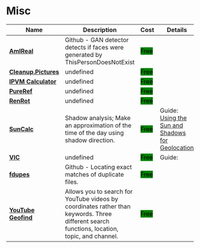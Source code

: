 # Misc

| Name | Description | Cost | Details |
| --- | --- | --- | --- |
| [**AmIReal**](https://seintpl.github.io/AmIReal/) | Github - GAN detector detects if faces were generated by ThisPersonDoesNotExist | <mark style="background-color:green;">Free</mark> |  |
| [**Cleanup.Pictures**](https://cleanup.pictures/) | undefined | <mark style="background-color:green;">Free</mark> |  |
| [**IPVM Calculator**](https://calculator.ipvm.com/) | undefined | <mark style="background-color:green;">Free</mark> |  |
| [**PureRef**](https://www.pureref.com/index.php) | undefined | <mark style="background-color:green;">Free</mark> |  |
| [**RenRot**](https://github.com/andy-shev/RenRot) | undefined | <mark style="background-color:green;">Free</mark> |  |
| [**SunCalc**](http://suncalc.org/) | Shadow analysis; Make an approximation of the time of the day using shadow direction. | <mark style="background-color:green;">Free</mark> | Guide:  [Using the Sun and Shadows for Geolocation](https://www.bellingcat.com/resources/2020/12/03/using-the-sun-and-the-shadows-for-geolocation/)  |
| [**VIC**](http://www.robots.ox.ac.uk/~vgg/software/vic/) | undefined | <mark style="background-color:green;">Free</mark> | Guide:   |
| [**fdupes**](https://github.com/adrianlopezroche/fdupes) | Github - Locating exact matches of duplicate files. | <mark style="background-color:green;">Free</mark> |  |
| [**YouTube Geofind**](https://mattw.io/youtube-geofind/location) | Allows you to search for YouTube videos by coordinates rather than keywords. Three different search functions, location, topic, and channel. | <mark style="background-color:green;">Free</mark> |  |